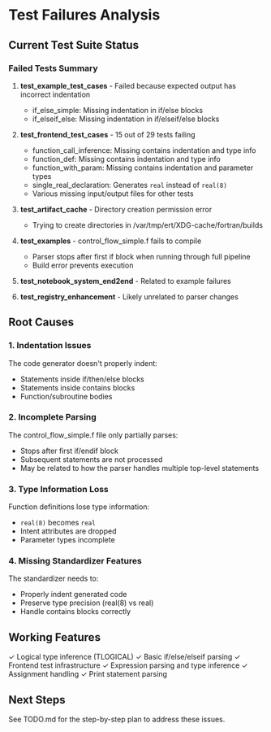 # Test Failures Analysis

## Current Test Suite Status

### Failed Tests Summary

1. **test_example_test_cases** - Failed because expected output has incorrect indentation
   - if_else_simple: Missing indentation in if/else blocks
   - if_elseif_else: Missing indentation in if/elseif/else blocks

2. **test_frontend_test_cases** - 15 out of 29 tests failing
   - function_call_inference: Missing contains indentation and type info
   - function_def: Missing contains indentation and type info
   - function_with_param: Missing contains indentation and parameter types
   - single_real_declaration: Generates `real` instead of `real(8)`
   - Various missing input/output files for other tests

3. **test_artifact_cache** - Directory creation permission error
   - Trying to create directories in /var/tmp/ert/XDG-cache/fortran/builds

4. **test_examples** - control_flow_simple.f fails to compile
   - Parser stops after first if block when running through full pipeline
   - Build error prevents execution

5. **test_notebook_system_end2end** - Related to example failures

6. **test_registry_enhancement** - Likely unrelated to parser changes

## Root Causes

### 1. Indentation Issues
The code generator doesn't properly indent:
- Statements inside if/then/else blocks
- Statements inside contains blocks
- Function/subroutine bodies

### 2. Incomplete Parsing
The control_flow_simple.f file only partially parses:
- Stops after first if/endif block
- Subsequent statements are not processed
- May be related to how the parser handles multiple top-level statements

### 3. Type Information Loss
Function definitions lose type information:
- `real(8)` becomes `real`
- Intent attributes are dropped
- Parameter types incomplete

### 4. Missing Standardizer Features
The standardizer needs to:
- Properly indent generated code
- Preserve type precision (real(8) vs real)
- Handle contains blocks correctly

## Working Features

✓ Logical type inference (TLOGICAL)
✓ Basic if/else/elseif parsing
✓ Frontend test infrastructure
✓ Expression parsing and type inference
✓ Assignment handling
✓ Print statement parsing

## Next Steps

See TODO.md for the step-by-step plan to address these issues.
